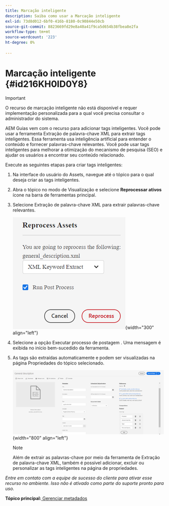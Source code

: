 ```yaml
---
title: Marcação inteligente
description: Saiba como usar a Marcação inteligente
exl-id: 73d8d012-6bf0-416b-8180-0c90844e50cb
source-git-commit: 8823669fd29e8a40a41f9ca5d654b38fbea8e2fa
workflow-type: tm+mt
source-wordcount: '223'
ht-degree: 0%

---
```


# Marcação inteligente {#id216KH0ID0Y8}

>[!IMPORTANT]
>
> O recurso de marcação inteligente não está disponível e requer implementação personalizada para a qual você precisa consultar o administrador do sistema.

AEM Guias vem com o recurso para adicionar tags inteligentes. Você pode usar a ferramenta Extração de palavra-chave XML para extrair tags inteligentes. Essa ferramenta usa inteligência artificial para entender o conteúdo e fornecer palavras-chave relevantes. Você pode usar tags inteligentes para melhorar a otimização do mecanismo de pesquisa \(SEO\) e ajudar os usuários a encontrar seu conteúdo relacionado.

Execute as seguintes etapas para criar tags inteligentes:

1. Na interface do usuário do Assets, navegue até o tópico para o qual deseja criar as tags inteligentes.
1. Abra o tópico no modo de Visualização e selecione **Reprocessar ativos** ícone na barra de ferramentas principal.
1. Selecione Extração de palavra-chave XML para extrair palavras-chave relevantes.

   ![](images/smart-tag-reprocess-asset.png){width="300" align="left"}

1. Selecione a opção Executar processo de postagem . Uma mensagem é exibida no início bem-sucedido da ferramenta.
1. As tags são extraídas automaticamente e podem ser visualizadas na página Propriedades do tópico selecionado.

   ![](images/properties-smart-tags.png){width="800" align="left"}

   >[!NOTE]
   >
   > Além de extrair as palavras-chave por meio da ferramenta de Extração de palavra-chave XML, também é possível adicionar, excluir ou personalizar as tags inteligentes na página de propriedades.


*Entre em contato com a equipe de sucesso do cliente para ativar esse recurso no ambiente. Isso não é ativado como parte do suporte pronto para uso.*

**Tópico principal:**[ Gerenciar metadados](manage-metadata.md)
